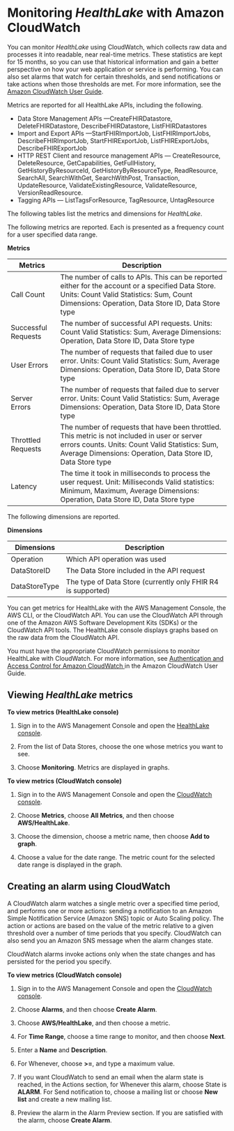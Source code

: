 # Monitoring *HealthLake* with Amazon CloudWatch<a name="monitoring-cloudwatch"></a>

You can monitor *HealthLake* using CloudWatch, which collects raw data and processes it into readable, near real\-time metrics\. These statistics are kept for 15 months, so you can use that historical information and gain a better perspective on how your web application or service is performing\. You can also set alarms that watch for certain thresholds, and send notifications or take actions when those thresholds are met\. For more information, see the [Amazon CloudWatch User Guide](https://docs.aws.amazon.com/AmazonCloudWatch/latest/monitoring/)\. 

Metrics are reported for all HealthLake APIs, including the following\.
+ Data Store Management APIs —CreateFHIRDatastore, DeleteFHIRDatastore, DescribeFHIRDatastore, ListFHIRDatastores
+ Import and Export APIs —StartFHIRImportJob, ListFHIRImportJobs, DescribeFHIRImportJob, StartFHIRExportJob, ListFHIRExportJobs, DescribeFHIRExportJob
+ HTTP REST Client and resource management APIs — CreateResource, DeleteResource, GetCapabilities, GetFullHistory, GetHistoryByResourceId, GetHistoryByResourceType, ReadResource, SearchAll, SearchWithGet, SearchWithPost, Transaction, UpdateResource, ValidateExistingResource, ValidateResource, VersionReadResource\. 
+ Tagging APIs — ListTagsForResource, TagResource, UntagResource

The following tables list the metrics and dimensions for *HealthLake*\.

The following metrics are reported\. Each is presented as a frequency count for a user specified data range\.


**Metrics**  

|  Metrics  | Description | 
| --- | --- | 
| Call Count | The number of calls to APIs\. This can be reported either for the account or a specified Data Store\. Units: Count Valid Statistics: Sum, Count Dimensions: Operation, Data Store ID, Data Store type  | 
| Successful Requests | The number of successful API requests\. Units: Count  Valid Statistics: Sum, Average Dimensions: Operation, Data Store ID, Data Store type | 
| User Errors | The number of requests that failed due to user error\. Units: Count  Valid Statistics: Sum, Average Dimensions: Operation, Data Store ID, Data Store type | 
| Server Errors | The number of requests that failed due to server error\. Units: Count  Valid Statistics: Sum, Average Dimensions: Operation, Data Store ID, Data Store type | 
| Throttled Requests | The number of requests that have been throttled\. This metric is not included in user or server errors counts\. Units: Count  Valid Statistics: Sum, Average Dimensions: Operation, Data Store ID, Data Store type  | 
| Latency | The time it took in milliseconds to process the user request\. Unit: Milliseconds Valid statistics: Minimum, Maximum, Average Dimensions: Operation, Data Store ID, Data Store type  | 

The following dimensions are reported\. 


**Dimensions**  

|  Dimensions  | Description | 
| --- | --- | 
| Operation | Which API operation was used | 
| DataStoreID | The Data Store included in the API request | 
| DataStoreType | The type of Data Store \(currently only FHIR R4 is supported\) | 

You can get metrics for HealthLake with the AWS Management Console, the AWS CLI, or the CloudWatch API\. You can use the CloudWatch API through one of the Amazon AWS Software Development Kits \(SDKs\) or the CloudWatch API tools\. The HealthLake console displays graphs based on the raw data from the CloudWatch API\.

You must have the appropriate CloudWatch permissions to monitor HealthLake with CloudWatch\. For more information, see [Authentication and Access Control for Amazon CloudWatch ](https://docs.aws.amazon.com/AmazonCloudWatch/latest/monitoring/auth-and-access-control-cw.html)in the Amazon CloudWatch User Guide\.

## Viewing *HealthLake* metrics<a name="viewing-cloudwatch"></a>

**To view metrics \(HealthLake console\)**

1. Sign in to the AWS Management Console and open the [HealthLake console](https://console.aws.amazon.com/healthlake/home)\.

1. From the list of Data Stores, choose the one whose metrics you want to see\.

1. Choose **Monitoring**\. Metrics are displayed in graphs\.

**To view metrics \(CloudWatch console\)**

1. Sign in to the AWS Management Console and open the [CloudWatch console](https://console.aws.amazon.com/cloudwatch/home)\.

1. Choose **Metrics**, choose **All Metrics**, and then choose **AWS/HealthLake**\.

1. Choose the dimension, choose a metric name, then choose **Add to graph**\.

1. Choose a value for the date range\. The metric count for the selected date range is displayed in the graph\.

## Creating an alarm using CloudWatch<a name="alarms-cloudwatch"></a>

A CloudWatch alarm watches a single metric over a specified time period, and performs one or more actions: sending a notification to an Amazon Simple Notification Service \(Amazon SNS\) topic or Auto Scaling policy\. The action or actions are based on the value of the metric relative to a given threshold over a number of time periods that you specify\. CloudWatch can also send you an Amazon SNS message when the alarm changes state\.

CloudWatch alarms invoke actions only when the state changes and has persisted for the period you specify\.

**To view metrics \(CloudWatch console\)**

1. Sign in to the AWS Management Console and open the [CloudWatch console](https://console.aws.amazon.com/cloudwatch/home)\.

1. Choose **Alarms**, and then choose **Create Alarm**\.

1. Choose **AWS/HealthLake**, and then choose a metric\.

1. For **Time Range**, choose a time range to monitor, and then choose **Next**\.

1. Enter a **Name** and **Description**\.

1. For Whenever, choose **>=**, and type a maximum value\.

1. If you want CloudWatch to send an email when the alarm state is reached, in the Actions section, for Whenever this alarm, choose State is **ALARM**\. For Send notification to, choose a mailing list or choose **New list** and create a new mailing list\.

1. Preview the alarm in the Alarm Preview section\. If you are satisfied with the alarm, choose **Create Alarm**\.